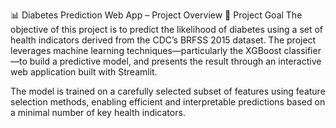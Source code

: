 📊 Diabetes Prediction Web App – Project Overview
🎯 Project Goal
The objective of this project is to predict the likelihood of diabetes using a set of health indicators derived from the CDC’s BRFSS 2015 dataset. The project leverages machine learning techniques—particularly the XGBoost classifier—to build a predictive model, and presents the result through an interactive web application built with Streamlit.

The model is trained on a carefully selected subset of features using feature selection methods, enabling efficient and interpretable predictions based on a minimal number of key health indicators.


